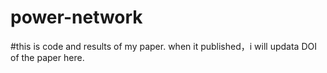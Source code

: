 # power-network
#this is code and results of my paper. when it published，i will updata DOI of the paper here.
